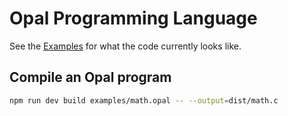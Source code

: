 # Opal Programming Language

See the [Examples](./examples/) for what the code currently looks like.

## Compile an Opal program

```sh
npm run dev build examples/math.opal -- --output=dist/math.c
```
